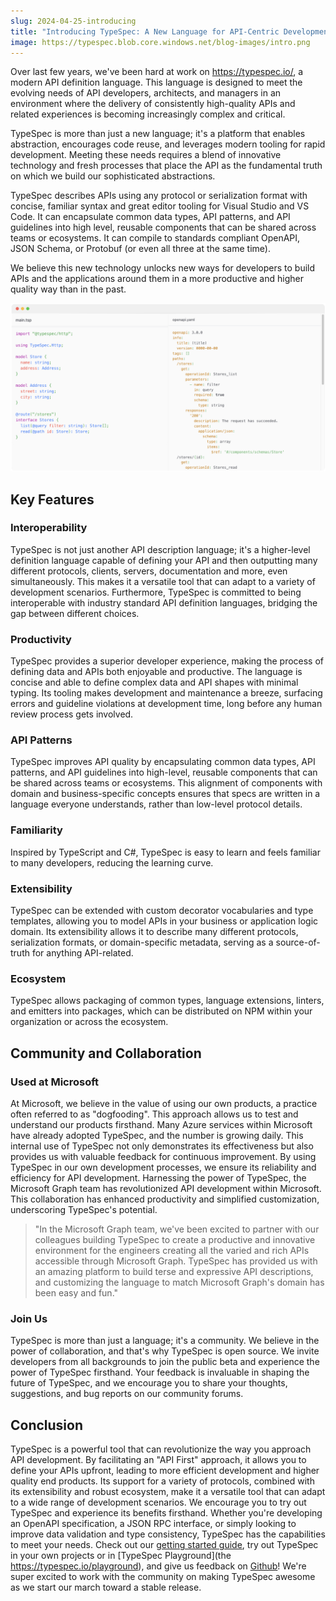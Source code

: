 ```yaml
---
slug: 2024-04-25-introducing
title: "Introducing TypeSpec: A New Language for API-Centric Development"
image: https://typespec.blob.core.windows.net/blog-images/intro.png
---
```


Over last few years, we've been hard at work on https://typespec.io/, a modern API definition language. This language is designed to meet the evolving needs of API developers, architects, and managers in an environment where the delivery of consistently high-quality APIs and related experiences is becoming increasingly complex and critical.

TypeSpec is more than just a new language; it's a platform that enables abstraction, encourages code reuse, and leverages modern tooling for rapid development. Meeting these needs requires a blend of innovative technology and fresh processes that place the API as the fundamental truth on which we build our sophisticated abstractions.

TypeSpec describes APIs using any protocol or serialization format with concise, familiar syntax and great editor tooling for Visual Studio and VS Code. It can encapsulate common data types, API patterns, and API guidelines into high level, reusable components that can be shared across teams or ecosystems. It can compile to standards compliant OpenAPI, JSON Schema, or Protobuf (or even all three at the same time).

We believe this new technology unlocks new ways for developers to build APIs and the applications around them in a more productive and higher quality way than in the past.

![hero](./hero.png)

<!-- truncate -->

## Key Features

### Interoperability

TypeSpec is not just another API description language; it's a higher-level definition language capable of defining your API and then outputting many different protocols, clients, servers, documentation and more, even simultaneously. This makes it a versatile tool that can adapt to a variety of development scenarios.
Furthermore, TypeSpec is committed to being interoperable with industry standard API definition languages, bridging the gap between different choices.

### Productivity

TypeSpec provides a superior developer experience, making the process of defining data and APIs both enjoyable and productive. The language is concise and able to define complex data and API shapes with minimal typing.
Its tooling makes development and maintenance a breeze, surfacing errors and guideline violations at development time, long before any human review process gets involved.

### API Patterns

TypeSpec improves API quality by encapsulating common data types, API patterns, and API guidelines into high-level, reusable components that can be shared across teams or ecosystems.
This alignment of components with domain and business-specific concepts ensures that specs are written in a language everyone understands, rather than low-level protocol details.

### Familiarity

Inspired by TypeScript and C#, TypeSpec is easy to learn and feels familiar to many developers, reducing the learning curve.

### Extensibility

TypeSpec can be extended with custom decorator vocabularies and type templates, allowing you to model APIs in your business or application logic domain.
Its extensibility allows it to describe many different protocols, serialization formats, or domain-specific metadata, serving as a source-of-truth for anything API-related.

### Ecosystem

TypeSpec allows packaging of common types, language extensions, linters, and emitters into packages, which can be distributed on NPM within your organization or across the ecosystem.

## Community and Collaboration

### Used at Microsoft

At Microsoft, we believe in the value of using our own products, a practice often referred to as "dogfooding". This approach allows us to test and understand our products firsthand.
Many Azure services within Microsoft have already adopted TypeSpec, and the number is growing daily. This internal use of TypeSpec not only demonstrates its effectiveness but also provides us with valuable feedback for continuous improvement. By using TypeSpec in our own development processes, we ensure its reliability and efficiency for API development.
Harnessing the power of TypeSpec, the Microsoft Graph team has revolutionized API development within Microsoft. This collaboration has enhanced productivity and simplified customization, underscoring TypeSpec's potential.

> "In the Microsoft Graph team, we've been excited to partner with our colleagues building TypeSpec to create a productive and innovative environment for the engineers creating all the varied and rich APIs accessible through Microsoft Graph.
> TypeSpec has provided us with an amazing platform to build terse and expressive API descriptions, and customizing the language to match Microsoft Graph's domain has been easy and fun."

### Join Us

TypeSpec is more than just a language; it's a community. We believe in the power of collaboration, and that's why TypeSpec is open source. We invite developers from all backgrounds to join the public beta and experience the power of TypeSpec firsthand. Your feedback is invaluable in shaping the future of TypeSpec, and we encourage you to share your thoughts, suggestions, and bug reports on our community forums.

## Conclusion

TypeSpec is a powerful tool that can revolutionize the way you approach API development. By facilitating an "API First" approach, it allows you to define your APIs upfront, leading to more efficient development and higher quality end products. Its support for a variety of protocols, combined with its extensibility and robust ecosystem, make it a versatile tool that can adapt to a wide range of development scenarios.
We encourage you to try out TypeSpec and experience its benefits firsthand. Whether you're developing an OpenAPI specification, a JSON RPC interface, or simply looking to improve data validation and type consistency, TypeSpec has the capabilities to meet your needs.
Check out our [getting started guide](https://typespec.io/docs), try out TypeSpec in your own projects or in [TypeSpec Playground](the https://typespec.io/playground), and give us feedback on [Github](https://github.com/microsoft/typespec)!
We're super excited to work with the community on making TypeSpec awesome as we start our march toward a stable release.
